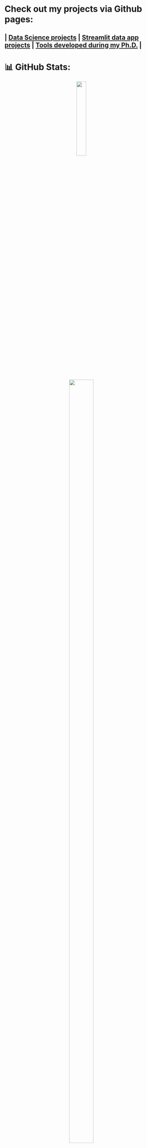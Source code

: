 <!--
**EdRey05/EdRey05** is a ✨ _special_ ✨ repository because its `README.md` (this file) appears on your GitHub profile.
-->
# Check out my projects via Github pages:
## |   [Data Science projects](https://edrey05.github.io/)  |   [Streamlit data app projects](https://edrey05.github.io/Streamlit_projects/)  |  [Tools developed during my Ph.D.](https://edrey05.github.io/Resources_for_Mulligan_Lab/)  |



# 📊 GitHub Stats:
<p align="center">
  <img width="25%" src="https://visitcount.itsvg.in/api?id=EdRey05&icon=0&color=1" />
  <br>
  <img align="center" width="40%" height="80%" src="https://github-readme-stats.vercel.app/api/top-langs/?username=EdRey05&theme=blueberry&hide_border=false&include_all_commits=false&count_private=false&layout=compact" />
  <br><br>
  <img align="center" width="80%" height="150%" src="https://github-profile-summary-cards.vercel.app/api/cards/profile-details?username=EdRey05&theme=blueberry"/>
</p>
<p>
<img align="left" width="50%" height="100%" src="https://github-readme-streak-stats.herokuapp.com/?user=EdRey05&theme=blueberry&hide_border=false" />
<img align="right" width="46%" height="70%" src="https://github-readme-stats.vercel.app/api?username=EdRey05&theme=blueberry&hide_border=false&include_all_commits=false&count_private=false" />
</p>


<!-- Proudly created with GPRM ( https://gprm.itsvg.in ) -->
